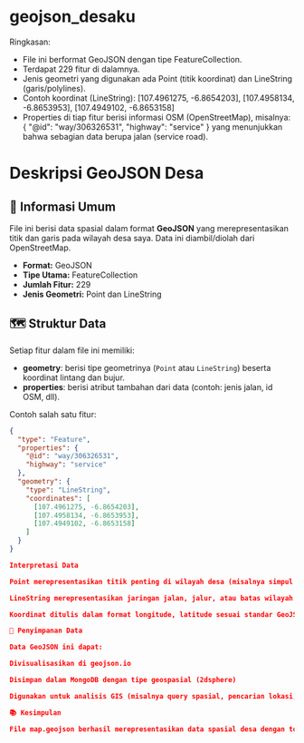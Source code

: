 # geojson_desaku
Ringkasan:
- File ini berformat GeoJSON dengan tipe FeatureCollection.
- Terdapat 229 fitur di dalamnya.
- Jenis geometri yang digunakan ada Point (titik koordinat) dan LineString (garis/polylines).
- Contoh koordinat (LineString):
[107.4961275, -6.8654203],
[107.4958134, -6.8653953],
[107.4949102, -6.8653158]
- Properties di tiap fitur berisi informasi OSM (OpenStreetMap), misalnya:
{ "@id": "way/306326531", "highway": "service" }
yang menunjukkan bahwa sebagian data berupa jalan (service road).

# Deskripsi GeoJSON Desa

## 📌 Informasi Umum
File ini berisi data spasial dalam format **GeoJSON** yang merepresentasikan titik dan garis pada wilayah desa saya. Data ini diambil/diolah dari OpenStreetMap.

- **Format:** GeoJSON
- **Tipe Utama:** FeatureCollection
- **Jumlah Fitur:** 229
- **Jenis Geometri:** Point dan LineString

## 🗺️ Struktur Data
Setiap fitur dalam file ini memiliki:
- **geometry**: berisi tipe geometrinya (`Point` atau `LineString`) beserta koordinat lintang dan bujur.
- **properties**: berisi atribut tambahan dari data (contoh: jenis jalan, id OSM, dll).

Contoh salah satu fitur:
```json
{
  "type": "Feature",
  "properties": {
    "@id": "way/306326531",
    "highway": "service"
  },
  "geometry": {
    "type": "LineString",
    "coordinates": [
      [107.4961275, -6.8654203],
      [107.4958134, -6.8653953],
      [107.4949102, -6.8653158]
    ]
  }
}

Interpretasi Data

Point merepresentasikan titik penting di wilayah desa (misalnya simpul jalan, lokasi fasilitas, atau titik referensi lain).

LineString merepresentasikan jaringan jalan, jalur, atau batas wilayah.

Koordinat ditulis dalam format longitude, latitude sesuai standar GeoJSON.

💾 Penyimpanan Data

Data GeoJSON ini dapat:

Divisualisasikan di geojson.io

Disimpan dalam MongoDB dengan tipe geospasial (2dsphere)

Digunakan untuk analisis GIS (misalnya query spasial, pencarian lokasi, atau pemetaan rute).

📚 Kesimpulan

File map.geojson berhasil merepresentasikan data spasial desa dengan total 229 fitur berupa titik dan garis. Data ini dapat digunakan untuk visualisasi, analisis spasial, maupun integrasi ke aplikasi berbasis peta.

